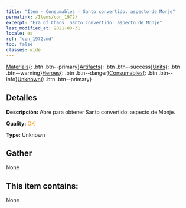 ```yaml
---
title: "Item - Consumables - Santo convertido: aspecto de Monje"
permalink: /Items/con_1972/
excerpt: "Era of Chaos  Santo convertido: aspecto de Monje"
last_modified_at: 2021-03-31
locale: es
ref: "con_1972.md"
toc: false
classes: wide
---
```

 [Materials](/es/Items/){: .btn .btn--primary}[Artifacts](/es/Items/Artifacts/){: .btn .btn--success}[Units](/es/Items/Units/){: .btn .btn--warning}[Heroes](/es/Items/Heroes/){: .btn .btn--danger}[Consumables](/es/Items/Consumables/){: .btn .btn--info}[Unknown](/es/Items/Unknown/){: .btn .btn--primary}

## Detalles
 **Descripción:** Abre para obtener Santo convertido: aspecto de Monje.

 **Quality:** <span style="color: #FF8C00">OK</span>

 **Type:** Unknown

## Gather

  None

## This item contains:

  None

